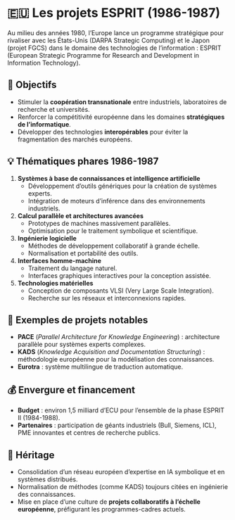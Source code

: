 # 🇪🇺 Les projets ESPRIT (1986-1987)

Au milieu des années 1980, l’Europe lance un programme stratégique pour rivaliser avec les États-Unis (DARPA Strategic Computing) et le Japon (projet FGCS) dans le domaine des technologies de l’information : ESPRIT (European Strategic Programme for Research and Development in Information Technology).

## 🎯 Objectifs
- Stimuler la **coopération transnationale** entre industriels, laboratoires de recherche et universités.
- Renforcer la compétitivité européenne dans les domaines **stratégiques de l’informatique**.
- Développer des technologies **interopérables** pour éviter la fragmentation des marchés européens.

## 💡 Thématiques phares 1986-1987
1. **Systèmes à base de connaissances et intelligence artificielle**
   - Développement d’outils génériques pour la création de systèmes experts.
   - Intégration de moteurs d’inférence dans des environnements industriels.
2. **Calcul parallèle et architectures avancées**
   - Prototypes de machines massivement parallèles.
   - Optimisation pour le traitement symbolique et scientifique.
3. **Ingénierie logicielle**
   - Méthodes de développement collaboratif à grande échelle.
   - Normalisation et portabilité des outils.
4. **Interfaces homme-machine**
   - Traitement du langage naturel.
   - Interfaces graphiques interactives pour la conception assistée.
5. **Technologies matérielles**
   - Conception de composants VLSI (Very Large Scale Integration).
   - Recherche sur les réseaux et interconnexions rapides.

## 📌 Exemples de projets notables
- **PACE** (*Parallel Architecture for Knowledge Engineering*) : architecture parallèle pour systèmes experts complexes.
- **KADS** (*Knowledge Acquisition and Documentation Structuring*) : méthodologie européenne pour la modélisation des connaissances.
- **Eurotra** : système multilingue de traduction automatique.

## 💰 Envergure et financement
- **Budget** : environ 1,5 milliard d’ECU pour l’ensemble de la phase ESPRIT II (1984-1988).
- **Partenaires** : participation de géants industriels (Bull, Siemens, ICL), PME innovantes et centres de recherche publics.

## 📜 Héritage
- Consolidation d’un réseau européen d’expertise en IA symbolique et en systèmes distribués.
- Normalisation de méthodes (comme KADS) toujours citées en ingénierie des connaissances.
- Mise en place d’une culture de **projets collaboratifs à l’échelle européenne**, préfigurant les programmes-cadres actuels.
